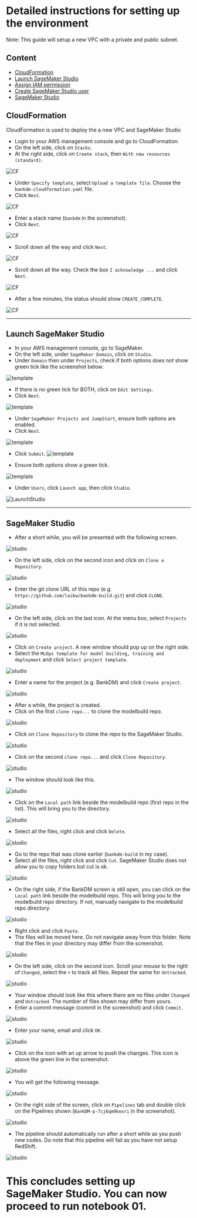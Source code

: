 # Detailed instructions for setting up the environment

Note: This guide will setup a new VPC with a private and public subnet.

## Content
- [CloudFormation](#CloudFormation)
- [Launch SageMaker Studio](#Launch-SageMaker-Studio)
- [Assign IAM permission](#Assign-IAM-permission)
- [Create SageMaker Studio user](#Create-SageMaker-Studio-user)
- [SageMaker Studio](#SageMaker-Studio)

## CloudFormation
CloudFormation is used to deploy the a new VPC and SageMaker Studio

- Login to your AWS management console and go to CloudFormation.
- On the left side, click on `Stacks`.
- At the right side, click on `Create stack`, then `With new resources (standard)`.

![CF](img/cf1.png)

- Under `Specify template`, select `Upload a template file`. Choose the `bankdm-cloudformation.yaml` file.
- Click `Next`.

![CF](img/cf2.png)

- Enter a stack name (`bankdm` in the screenshot).
- Click `Next`.

![CF](img/cf3.png)

- Scroll down all the way and click `Next`.

![CF](img/cf4.png)

- Scroll down all the way. Check the box `I acknowledge ...` and click `Next`.

![CF](img/cf5.png)

- After a few minutes, the status should show `CREATE_COMPLETE`.

![CF](img/cf6.png)


---

## Launch SageMaker Studio
- In your AWS management console, go to SageMaker.
- On the left side, under `SageMaker Domain`, click on `Studio`.
- Under `Domain` then under `Projects`, check if both options does not show green tick like the screenshot below:

![template](img/template1.png)

- If there is no green tick for BOTH, click on `Edit Settings`.
- Click `Next`.

![template](img/template2.png)

- Under `SageMaker Projects and JumpStart`, ensure both options are enabled.
- Click `Next`.

![template](img/template3.png)

- Click `Submit`.
![template](img/template4.png)

- Ensure both options show a green tick.

![template](img/template5.png)

- Under `Users`, click `Launch app`, then click `Studio`.

![LaunchStudio](img/launch-studio1.png)

---

## SageMaker Studio
- After a short while, you will be presented with the following screen.

![studio](img/studio1.png)

- On the left side, click on the second icon and click on `Clone a Repository`. 

![studio](img/studio2.png)

- Enter the git clone URL of this repo (e.g. `https://github.com/laikw/bankdm-build.git`) and click `CLONE`.

![studio](img/studio3.png)

- On the left side, click on the last icon. At the menu box, select `Projects` if it is not selected.

![studio](img/studio4.png)

- Click on `Create project`. A new window should pop up on the right side.
- Select the `MLOps template for model building, training and deployment` and click `Select project template`.

![studio](img/studio5.png)

- Enter a name for the project (e.g. BankDM) and click `Create project`. 

![studio](img/studio6.png)

- After a while, the project is created.
- Click on the first `clone repo...` to clone the modelbuild repo.

![studio](img/studio7.png)

- Click on `Clone Repository` to clone the repo to the SageMaker Studio.

![studio](img/studio8.png)

- Click on the second `clone repo...` and click `Clone Repository`.

![studio](img/studio9.png)

- The window should look like this.

![studio](img/studio10.png)

- Click on the `Local path` link beside the modelbuild repo (first repo in the list). This will bring you to the directory.

![studio](img/studio11.png)

- Select all the files, right click and click `Delete`.

![studio](img/studio12.png)

- Go to the repo that was clone earlier (`bankdm-build` in my case). 
- Select all the files, right click and click `Cut`. SageMaker Studio does not allow you to copy folders but cut is ok.

![studio](img/studio13.png)

- On the right side, if the BankDM screen is still open, you can click on the `Local path` link beside the modelbuild repo. This will bring you to the modelbuild repo directory. If not, manually navigate to the modelbuild repo directory.

![studio](img/studio14.png)

- Right click and click `Paste`.
- The files will be moved here. Do not navigate away from this folder. Note that the files in your directory may differ from the screenshot.

![studio](img/studio15.png)

- On the left side, click on the second icon. Scroll your mouse to the right of `Changed`, select the `+` to track all files. Repeat the same for `Untracked`.

![studio](img/studio16.png)

- Your window should look like this where there are no files under `Changed` and `Untracked`. The number of files shown may differ from yours.
- Enter a commit message (commit in the screenshot) and click `Commit`.

![studio](img/studio17.png)

- Enter your name, email and click `OK`.

![studio](img/studio18.png)

- Click on the icon with an up arrow to push the changes. This icon is above the green line in the screenshot.

![studio](img/studio19.png)

- You will get the following message.

![studio](img/studio20.png)

- On the right side of the screen, click on `Pipelines` tab and double click on the Pipelines shown (`BankDM-p-7cj6qm9kexri` in the screenshot).

![studio](img/studio21.png)

- The pipeline should automatically run after a short while as you push new codes. Do note that this pipeline will fail as you have not setup RedShift.

![studio](img/studio22.png)

# This concludes setting up SageMaker Studio. You can now proceed to run notebook 01.


```python

```
